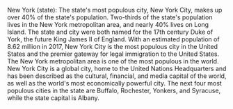 New York (state): The state's most populous city, New York City, makes up over 40% of the state's population. Two-thirds of the state's population lives in the New York metropolitan area, and nearly 40% lives on Long Island. The state and city were both named for the 17th century Duke of York, the future King James II of England. With an estimated population of 8.62 million in 2017, New York City is the most populous city in the United States and the premier gateway for legal immigration to the United States. The New York metropolitan area is one of the most populous in the world. New York City is a global city, home to the United Nations Headquarters and has been described as the cultural, financial, and media capital of the world, as well as the world's most economically powerful city. The next four most populous cities in the state are Buffalo, Rochester, Yonkers, and Syracuse, while the state capital is Albany.
